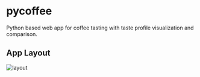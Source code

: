 # pycoffee
Python based web app for coffee tasting with taste profile visualization and comparison.

## App Layout

![layout]('pycoffee-draft-01.png')
